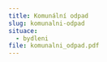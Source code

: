```yaml
---
title: Komunální odpad
slug: komunalni-odpad
situace:
  - bydleni
file: komunalni_odpad.pdf
---
```

